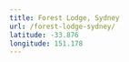 ```yaml
---
title: Forest Lodge, Sydney
url: /forest-lodge-sydney/
latitude: -33.876
longitude: 151.178
---
```

